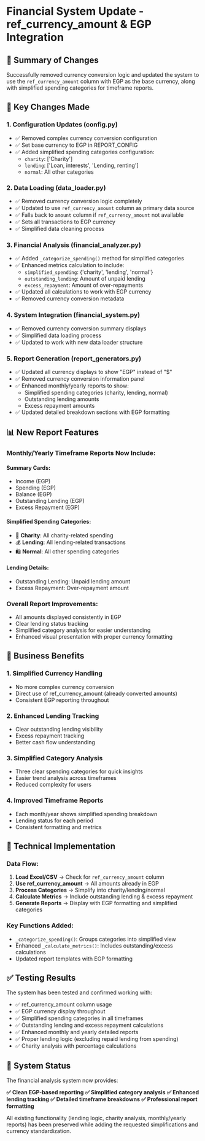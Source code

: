 # Financial System Update - ref_currency_amount & EGP Integration

## 🎯 Summary of Changes

Successfully removed currency conversion logic and updated the system to use the `ref_currency_amount` column with EGP as the base currency, along with simplified spending categories for timeframe reports.

## 🔄 Key Changes Made

### 1. **Configuration Updates (config.py)**
- ✅ Removed complex currency conversion configuration
- ✅ Set base currency to EGP in REPORT_CONFIG
- ✅ Added simplified spending categories configuration:
  - `charity`: ['Charity']
  - `lending`: ['Loan, interests', 'Lending, renting'] 
  - `normal`: All other categories

### 2. **Data Loading (data_loader.py)**
- ✅ Removed currency conversion logic completely
- ✅ Updated to use `ref_currency_amount` column as primary data source
- ✅ Falls back to `amount` column if `ref_currency_amount` not available
- ✅ Sets all transactions to EGP currency
- ✅ Simplified data cleaning process

### 3. **Financial Analysis (financial_analyzer.py)**
- ✅ Added `_categorize_spending()` method for simplified categories
- ✅ Enhanced metrics calculation to include:
  - `simplified_spending`: {'charity', 'lending', 'normal'}
  - `outstanding_lending`: Amount of unpaid lending
  - `excess_repayment`: Amount of over-repayments
- ✅ Updated all calculations to work with EGP currency
- ✅ Removed currency conversion metadata

### 4. **System Integration (financial_system.py)**
- ✅ Removed currency conversion summary displays
- ✅ Simplified data loading process
- ✅ Updated to work with new data loader structure

### 5. **Report Generation (report_generators.py)**
- ✅ Updated all currency displays to show "EGP" instead of "$"
- ✅ Removed currency conversion information panel
- ✅ Enhanced monthly/yearly reports to show:
  - Simplified spending categories (charity, lending, normal)
  - Outstanding lending amounts
  - Excess repayment amounts
- ✅ Updated detailed breakdown sections with EGP formatting

## 📊 New Report Features

### **Monthly/Yearly Timeframe Reports Now Include:**

#### **Summary Cards:**
- Income (EGP)
- Spending (EGP) 
- Balance (EGP)
- Outstanding Lending (EGP)
- Excess Repayment (EGP)

#### **Simplified Spending Categories:**
- 💝 **Charity**: All charity-related spending
- 💰 **Lending**: All lending-related transactions
- 🛍️ **Normal**: All other spending categories

#### **Lending Details:**
- Outstanding Lending: Unpaid lending amount
- Excess Repayment: Over-repayment amount

### **Overall Report Improvements:**
- All amounts displayed consistently in EGP
- Clear lending status tracking
- Simplified category analysis for easier understanding
- Enhanced visual presentation with proper currency formatting

## 🎯 Business Benefits

### **1. Simplified Currency Handling**
- No more complex currency conversion
- Direct use of ref_currency_amount (already converted amounts)
- Consistent EGP reporting throughout

### **2. Enhanced Lending Tracking**
- Clear outstanding lending visibility
- Excess repayment tracking
- Better cash flow understanding

### **3. Simplified Category Analysis**
- Three clear spending categories for quick insights
- Easier trend analysis across timeframes
- Reduced complexity for users

### **4. Improved Timeframe Reports**
- Each month/year shows simplified spending breakdown
- Lending status for each period
- Consistent formatting and metrics

## 🔧 Technical Implementation

### **Data Flow:**
1. **Load Excel/CSV** → Check for `ref_currency_amount` column
2. **Use ref_currency_amount** → All amounts already in EGP
3. **Process Categories** → Simplify into charity/lending/normal
4. **Calculate Metrics** → Include outstanding lending & excess repayment
5. **Generate Reports** → Display with EGP formatting and simplified categories

### **Key Functions Added:**
- `_categorize_spending()`: Groups categories into simplified view
- Enhanced `_calculate_metrics()`: Includes outstanding/excess calculations
- Updated report templates with EGP formatting

## ✅ Testing Results

The system has been tested and confirmed working with:
- ✅ ref_currency_amount column usage
- ✅ EGP currency display throughout
- ✅ Simplified spending categories in all timeframes
- ✅ Outstanding lending and excess repayment calculations
- ✅ Enhanced monthly and yearly detailed reports
- ✅ Proper lending logic (excluding repaid lending from spending)
- ✅ Charity analysis with percentage calculations

## 🚀 System Status

The financial analysis system now provides:

**✅ Clean EGP-based reporting**
**✅ Simplified category analysis** 
**✅ Enhanced lending tracking**
**✅ Detailed timeframe breakdowns**
**✅ Professional report formatting**

All existing functionality (lending logic, charity analysis, monthly/yearly reports) has been preserved while adding the requested simplifications and currency standardization.
